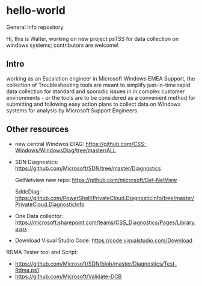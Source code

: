 # hello-world
General Info repository

Hi, this is Walter, working on new project psTSS for data collection on windows systems; contributors are welcome!

## Intro
working as an Escalation engineer in Microsoft Windows EMEA Support, the collection of Troubleshooting tools are meant to simplify just-in-time rapid data collection for standard and sporadic issues in in complex customer environments - or the tools are to be considered as a convenient method for submitting and following easy action plans to collect data on Windows systems for analysis by Microsoft Support Engineers.

## Other resources
- new central Windwos DIAG: https://github.com/CSS-Windows/WindowsDiag/tree/master/ALL
- SDN Diagnostics: https://github.com/Microsoft/SDN/tree/master/Diagnostics

  GetNetview new repo: https://github.com/microsoft/Get-NetView
  
  SddcDiag: https://github.com/PowerShell/PrivateCloud.DiagnosticInfo/tree/master/PrivateCloud.DiagnosticInfo
  
- One Data collector: https://microsoft.sharepoint.com/teams/CSS_Diagnostics/Pages/Library.aspx

- Download Visual Studio Code: https://code.visualstudio.com/Download

 RDMA Tester tool and Script:
-   https://github.com/Microsoft/SDN/blob/master/Diagnostics/Test-Rdma.ps1
-   https://github.com/Microsoft/Validate-DCB


